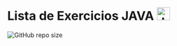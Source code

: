  # Lista de Exercicios JAVA <img align="" alt="Java" height="30" width="" src="https://cdn.jsdelivr.net/gh/devicons/devicon/icons/java/java-original.svg"/>
 ![GitHub repo size](https://github.com/pichee/ExerciciosJava)
